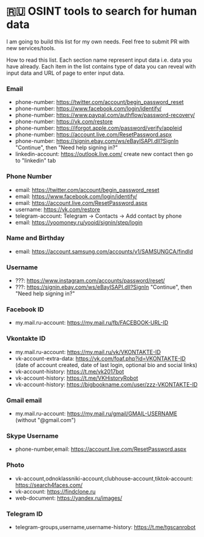 # 🇷🇺 OSINT tools to search for human data

I am going to build this list for my own needs. Feel free to submit PR with new services/tools.

How to read this list. Each section name represent input data i.e. data you have already. Each item in the list contains type of data you can reveal with input data and URL of page to enter input data.

### Email

- phone-number: https://twitter.com/account/begin_password_reset
- phone-number: https://www.facebook.com/login/identify/
- phone-number: https://www.paypal.com/authflow/password-recovery/
- phone-number: https://vk.com/restore
- phone-number: https://iforgot.apple.com/password/verify/appleid
- phone-number: https://account.live.com/ResetPassword.aspx
- phone-number: https://signin.ebay.com/ws/eBayISAPI.dll?SignIn "Continue", then "Need help signing in?"
- linkedin-account: https://outlook.live.com/ create new contact then go to "linkedin" tab

### Phone Number

- email: https://twitter.com/account/begin_password_reset
- email: https://www.facebook.com/login/identify/
- email: https://account.live.com/ResetPassword.aspx
- username: https://vk.com/restore
- telegram-account: Telegram -> Contacts -> Add contact by phone
- email: https://yoomoney.ru/yooid/signin/step/login

### Name and Birthday

- email: https://account.samsung.com/accounts/v1/SAMSUNGCA/findId

### Username

- ???: https://www.instagram.com/accounts/password/reset/
- ???: https://signin.ebay.com/ws/eBayISAPI.dll?SignIn "Continue", then "Need help signing in?"

### Facebook ID

- my.mail.ru-account: https://my.mail.ru/fb/FACEBOOK-URL-ID

### Vkontakte ID

- my.mail.ru-account: https://my.mail.ru/vk/VKONTAKTE-ID
- vk-account-extra-data: https://vk.com/foaf.php?id=VKONTAKTE-ID (date of account created, date of last login, optional bio and social links)
- vk-account-history: https://t.me/vk2017bot
- vk-account-history: https://t.me/VKHistoryRobot
- vk-account-history: https://bigbookname.com/user/zzz-VKONTAKTE-ID

### Gmail email

- my.mail.ru-account: https://my.mail.ru/gmail/GMAIL-USERNAME (without "@gmail.com")

### Skype Username
- phone-number,email: https://account.live.com/ResetPassword.aspx

### Photo

- vk-account,odnoklassniki-account,clubhouse-account,tiktok-account: https://search4faces.com/
- vk-account: https://findclone.ru
- web-document: https://yandex.ru/images/

### Telegram ID

- telegram-groups,username,username-history: https://t.me/tgscanrobot
